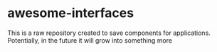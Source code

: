 # awesome-interfaces

This is a raw repository created to save components for applications.
Potentially, in the future it will grow into something more
